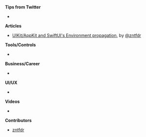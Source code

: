 **Tips from Twitter**

*

**Articles**

* [UIKit/AppKit and SwiftUI's Environment propagation](https://www.fivestars.blog/articles/swiftui-environment-propagation-3/), by [@zntfdr](https://twitter.com/zntfdr)

**Tools/Controls**

* 

**Business/Career**

* 

**UI/UX**

* 

**Videos**

* 

**Contributors**

* [zntfdr](https://github.com/zntfdr)
